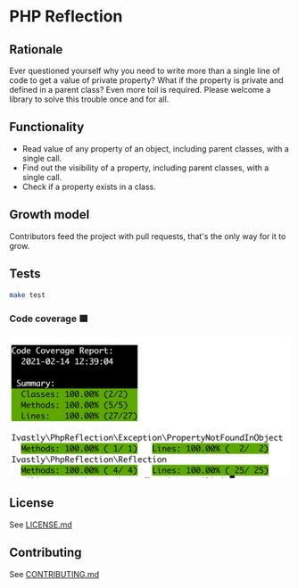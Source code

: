 # PHP Reflection

## Rationale
Ever questioned yourself why you need to write more than a single line of code to get a value of private property?
What if the property is private and defined in a parent class? Even more toil is required. 
Please welcome a library to solve this trouble once and for all.

## Functionality
- Read value of any property of an object, including parent classes, with a single call.
- Find out the visibility of a property, including parent classes, with a single call.
- Check if a property exists in a class.

## Growth model
Contributors feed the project with pull requests, that's the only way for it to grow.

## Tests
```bash
make test
```

### Code coverage 🟩
![coverage is 100%](/doc/coverage.png)

## License
See [LICENSE.md](/LICENSE.md)

## Contributing
See [CONTRIBUTING.md](/CONTRIBUTING.md)
